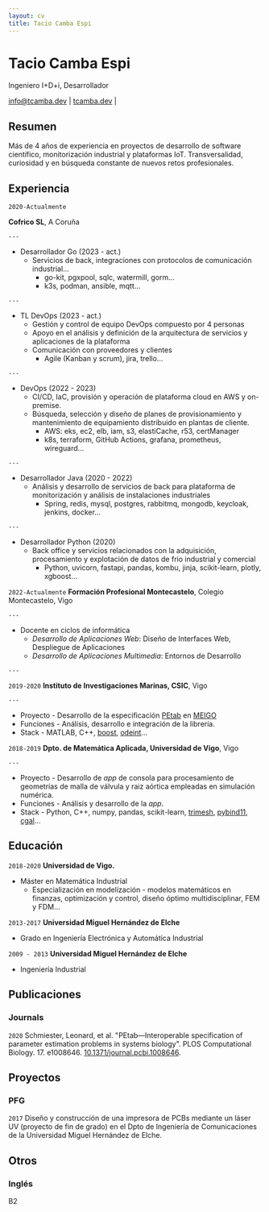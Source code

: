 ```yaml
---
layout: cv
title: Tacio Camba Espi
---
```


# Tacio Camba Espi

Ingeniero I+D+i, Desarrollador

<div id="webaddress">
  <a href="mailto:info@tcamba.dev">info@tcamba.dev</a>
| <a href="https://tcamba.dev">tcamba.dev</a>
| <a href="#" onclick="window.print()">
     <i class="fas fa-print"></i>
  </a>
</div>

## Resumen

Más de 4 años de experiencia en proyectos de desarrollo de software científico, monitorización industrial y plataformas
IoT. Transversalidad, curiosidad y en búsqueda constante de nuevos retos profesionales.

## Experiencia

`2020-Actualmente`

__Cofrico SL__, A Coruña

`---`

- <span class="list-header">Desarrollador Go</span> (2023 - act.)
    - Servicios de back, integraciones con protocolos de comunicación industrial...
      - go-kit, pgxpool, sqlc, watermill, gorm... 
      - k3s, podman, ansible, mqtt...

`---`

- <span class="list-header">TL DevOps</span> (2023 - act.)
    - Gestión y control de equipo DevOps compuesto por 4 personas
    - Apoyo en el análisis y definición de la arquitectura de servicios y aplicaciones de la plataforma
    - Comunicación con proveedores y clientes
      - Agile (Kanban y scrum), jira, trello...

`---`

- <span class="list-header">DevOps</span> (2022 - 2023)
    - CI/CD, IaC, provisión y operación de plataforma cloud en AWS y on-premise.
    - Búsqueda, selección y diseño de planes de provisionamiento y mantenimiento de equipamiento distribuido en plantas
      de cliente.
      - AWS: eks, ec2, elb, iam, s3, elastiCache, r53, certManager
      - k8s, terraform, GitHub Actions, grafana, prometheus, wireguard...

`---`

- <span class="list-header">Desarrollador Java</span> (2020 - 2022)
    - Análisis y desarrollo de servicios de back para plataforma de monitorización y análisis de instalaciones
      industriales
      - Spring, redis, mysql, postgres, rabbitmq, mongodb, keycloak, jenkins, docker...

`---`

- <span class="list-header">Desarrollador Python</span> (2020)
    - Back office y servicios relacionados con la adquisición, procesamiento y explotación de
      datos de frio industrial y comercial
      - Python, uvicorn, fastapi, pandas, kombu, jinja, scikit-learn, plotly, xgboost...

`2022-Actualmente`
__Formación Profesional Montecastelo__, Colegio Montecastelo, Vigo

`---`

- <span class="list-header">Docente en ciclos de informática</span>
  - _Desarrollo de Aplicaciones Web_: Diseño de Interfaces Web, Despliegue de Aplicaciones
  - _Desarrollo de Aplicaciones Multimedia_: Entornos de Desarrollo

`---`

`2019-2020`
__Instituto de Investigaciones Marinas, CSIC__, Vigo

`---`

- <span class="list-header">Proyecto</span> - Desarrollo de la
  especificación [PEtab](https://petab.readthedocs.io/en/stable/) en [MEIGO](http://gingproc.iim.csic.es/meigo.html)
- <span class="list-header">Funciones</span> - Análisis, desarrollo e integración de la librería.
- <span class="list-header">Stack</span> - MATLAB,
  C++, [boost](https://www.boost.org/), [odeint](https://headmyshoulder.github.io/odeint-v2/)...

`2018-2019`
__Dpto. de Matemática Aplicada, Universidad de Vigo__, Vigo

`---`

- <span class="list-header">Proyecto</span> - Desarrollo de _app_ de consola para procesamiento de geometrías de malla
  de válvula y raiz aórtica empleadas en simulación numérica.
- <span class="list-header">Funciones</span> - Análisis y desarrollo de la _app_.
- <span class="list-header">Stack</span> - Python, C++, numpy, pandas,
  scikit-learn, [trimesh](https://github.com/mikedh/trimesh),  [pybind11](https://github.com/pybind/pybind11), [cgal](https://www.cgal.org/)...

## Educación

`2018-2020`
__Universidad de Vigo.__

- Máster en Matemática Industrial
    - Especialización en modelización - modelos matemáticos en finanzas, optimización y control, diseño óptimo
      multidisciplinar, FEM y FDM...

`2013-2017`
__Universidad Miguel Hernández de Elche__

- Grado en Ingeniería Electrónica y Automática Industrial

`2009 - 2013`
__Universidad Miguel Hernández de Elche__

- Ingeniería Industrial

## Publicaciones

### Journals

`2020`
Schmiester, Leonard, et al. "PEtab—Interoperable specification of parameter estimation problems in systems biology".
PLOS Computational Biology. 17.
e1008646. [10.1371/journal.pcbi.1008646](https://journals.plos.org/ploscompbiol/article?id=10.1371/journal.pcbi.1008646).

## Proyectos

### PFG

`2017` Diseño y construcción de una impresora de PCBs mediante un láser UV (proyecto de fin de grado) en el Dpto de
Ingeniería de Comunicaciones de la Universidad Miguel Hernández de Elche.

## Otros

### Inglés

B2